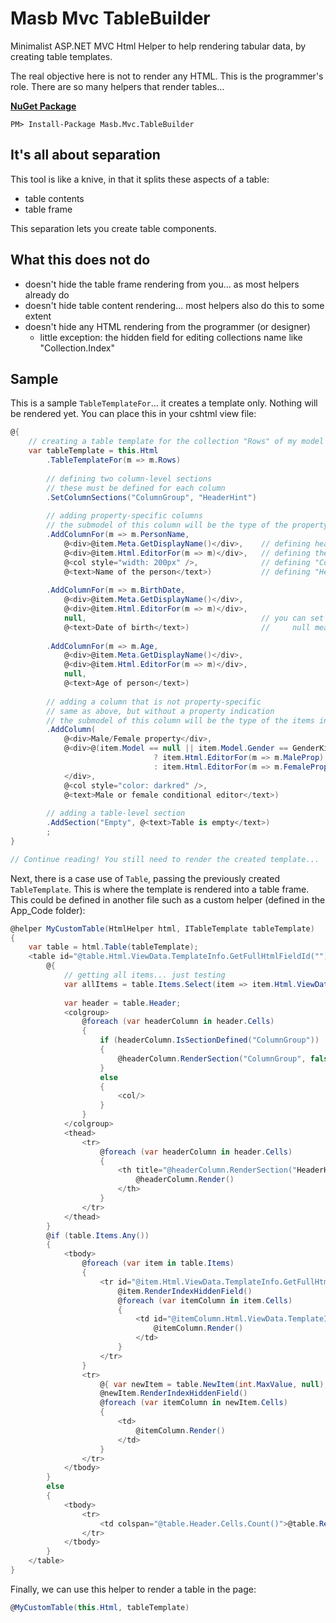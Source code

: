 Masb Mvc TableBuilder
=====================

Minimalist ASP.NET MVC Html Helper to help rendering tabular data, by creating table templates.

The real objective here is not to render any HTML.
This is the programmer's role.
There are so many helpers that render tables...

**[NuGet Package](https://www.nuget.org/packages/Masb.Mvc.TableBuilder)**

    PM> Install-Package Masb.Mvc.TableBuilder

It's all about separation
-------------------------

This tool is like a knive, in that it splits these aspects of a table:
- table contents
- table frame

This separation lets you create table components.

What this does not do
---------------------
- doesn't hide the table frame rendering from you... as most helpers already do
- doesn't hide table content rendering... most helpers also do this to some extent
- doesn't hide any HTML rendering from the programmer (or designer)
    - little exception: the hidden field for editing collections name like "Collection.Index"

Sample
------

This is a sample `TableTemplateFor`... it creates a template only. Nothing will be rendered yet.
You can place this in your cshtml view file:

```csharp
@{
    // creating a table template for the collection "Rows" of my model object
    var tableTemplate = this.Html
        .TableTemplateFor(m => m.Rows)
    
        // defining two column-level sections
        // these must be defined for each column
        .SetColumnSections("ColumnGroup", "HeaderHint")
        
        // adding property-specific columns
        // the submodel of this column will be the type of the property
        .AddColumnFor(m => m.PersonName,
            @<div>@item.Meta.GetDisplayName()</div>,    // defining header cells of the column
            @<div>@item.Html.EditorFor(m => m)</div>,   // defining the data cells of the column
            @<col style="width: 200px" />,              // defining "ColumnGroup" column-section
            @<text>Name of the person</text>)           // defining "HeaderHint" column-section
            
        .AddColumnFor(m => m.BirthDate,
            @<div>@item.Meta.GetDisplayName()</div>,
            @<div>@item.Html.EditorFor(m => m)</div>,
            null,                                       // you can set a column-section to null
            @<text>Date of birth</text>)                //     null means 'undefined'
            
        .AddColumnFor(m => m.Age,
            @<div>@item.Meta.GetDisplayName()</div>,
            @<div>@item.Html.EditorFor(m => m)</div>,
            null,
            @<text>Age of person</text>)
            
        // adding a column that is not property-specific
        // same as above, but without a property indication
        // the submodel of this column will be the type of the items in "Rows" collection
        .AddColumn(
            @<div>Male/Female property</div>,
            @<div>@(item.Model == null || item.Model.Gender == GenderKinds.Male
                                ? item.Html.EditorFor(m => m.MaleProp)
                                : item.Html.EditorFor(m => m.FemaleProp))
            </div>,
            @<col style="color: darkred" />,
            @<text>Male or female conditional editor</text>)
            
        // adding a table-level section
        .AddSection("Empty", @<text>Table is empty</text>)
        ;
}

// Continue reading! You still need to render the created template...
```

Next, there is a case use of `Table`, passing the previously created `TableTemplate`.
This is where the template is rendered into a table frame.
This could be defined in another file such as a custom helper (defined in the App_Code folder):

```csharp
@helper MyCustomTable(HtmlHelper html, ITableTemplate tableTemplate)
{
    var table = html.Table(tableTemplate);
    <table id="@table.Html.ViewData.TemplateInfo.GetFullHtmlFieldId("")">
        @{
            // getting all items... just testing
            var allItems = table.Items.Select(item => item.Html.ViewData.Model).ToArray();
            
            var header = table.Header;
            <colgroup>
                @foreach (var headerColumn in header.Cells)
                {
                    if (headerColumn.IsSectionDefined("ColumnGroup"))
                    {
                        @headerColumn.RenderSection("ColumnGroup", false)
                    }
                    else
                    {
                        <col/>
                    }
                }
            </colgroup>
            <thead>
                <tr>
                    @foreach (var headerColumn in header.Cells)
                    {
                        <th title="@headerColumn.RenderSection("HeaderHint")">
                            @headerColumn.Render()
                        </th>
                    }
                </tr>
            </thead>
        }
        @if (table.Items.Any())
        {
            <tbody>
                @foreach (var item in table.Items)
                {
                    <tr id="@item.Html.ViewData.TemplateInfo.GetFullHtmlFieldId("")">
                        @item.RenderIndexHiddenField()
                        @foreach (var itemColumn in item.Cells)
                        {
                            <td id="@itemColumn.Html.ViewData.TemplateInfo.GetFullHtmlFieldId("Cell")">
                                @itemColumn.Render()
                            </td>
                        }
                    </tr>
                }
                <tr>
                    @{ var newItem = table.NewItem(int.MaxValue, null); }
                    @newItem.RenderIndexHiddenField()
                    @foreach (var itemColumn in newItem.Cells)
                    {
                        <td>
                            @itemColumn.Render()
                        </td>
                    }
                </tr>
            </tbody>
        }
        else
        {
            <tbody>
                <tr>
                    <td colspan="@table.Header.Cells.Count()">@table.RenderSection("Empty")</td>
                </tr>
            </tbody>
        }
    </table>
}
```

Finally, we can use this helper to render a table in the page:

```csharp
@MyCustomTable(this.Html, tableTemplate)
```
